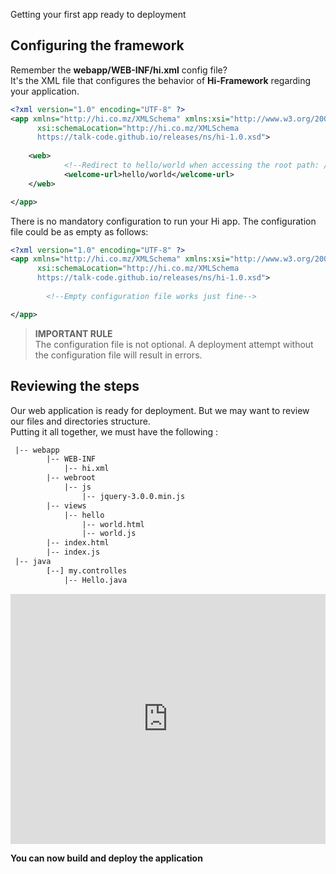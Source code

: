<!--Topic description-->
<description>Getting your first app ready to deployment</description>


## Configuring the framework

Remember the __webapp/WEB-INF/hi.xml__ config file?<br>
It's the XML file that configures the behavior of __Hi-Framework__ regarding your application.


```xml
<?xml version="1.0" encoding="UTF-8" ?>
<app xmlns="http://hi.co.mz/XMLSchema" xmlns:xsi="http://www.w3.org/2001/XMLSchema-instance"
      xsi:schemaLocation="http://hi.co.mz/XMLSchema
      https://talk-code.github.io/releases/ns/hi-1.0.xsd">
		
	<web>
	        <!--Redirect to hello/world when accessing the root path: / -->
            <welcome-url>hello/world</welcome-url> 
	</web>

</app>
```

There is no mandatory configuration to run your Hi app. The configuration file could be as empty as follows:

```xml
<?xml version="1.0" encoding="UTF-8" ?>
<app xmlns="http://hi.co.mz/XMLSchema" xmlns:xsi="http://www.w3.org/2001/XMLSchema-instance"
      xsi:schemaLocation="http://hi.co.mz/XMLSchema
      https://talk-code.github.io/releases/ns/hi-1.0.xsd">
		
		<!--Empty configuration file works just fine-->

</app>
```


> **IMPORTANT RULE**<br> The configuration file is not optional. A deployment attempt without the configuration file will result in errors.


## Reviewing the steps

Our web application is ready for deployment. But we may want to review our files and directories structure.<br> Putting it all together, we must have the following :
```xml
 |-- webapp
        |-- WEB-INF
            |-- hi.xml
        |-- webroot
            |-- js
                |-- jquery-3.0.0.min.js
        |-- views
            |-- hello
                |-- world.html
                |-- world.js
        |-- index.html
        |-- index.js
 |-- java
        [--] my.controlles
            |-- Hello.java                
```

<iframe src="http://localhost:1234/app/view?p=$fsRaw/hello-world.xml&d=http://google.co.mz" height="400px" width="100%" style="border:none; scroll:hidden"></iframe>


__You can now build and deploy the application__






